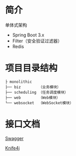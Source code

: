 # 简介

单体式架构

- Spring Boot 3.x
- Filter（安全验证过滤器）
- Redis

# 项目目录结构

```text
├ monolithic
├── biz        （业务模块）
├── scheduling （任务调度模块）
├── web        （Web模块）
└── websocket  （WebSocket模块）
```

# 接口文档

[Swagger](http://localhost:8080/swagger-ui/index.html)

[Knife4j](http://localhost:8080/doc.html)
